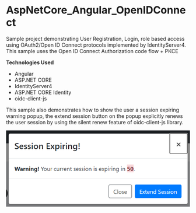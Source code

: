 # AspNetCore_Angular_OpenIDConnect
<p>Sample project demonstrating User Registration, Login, role based access using OAuth2/Open ID Connect protocols implemented by IdentityServer4. This sample uses the Open ID Connect Authorization code flow + PKCE</p>

<b>Technologies Used</b>
<ul>
  <li>Angular</li>
  <li>ASP.NET CORE</li>
  <li>IdentityServer4</li>
  <li>ASP.NET CORE Identity</li>
  <li>oidc-client-js</li>
</ul>

<p>This sample also demonstrates how to show the user a session expiring warning popup, the extend session button on the popup explicitly renews the user session by using the silent renew feature of oidc-client-js library.</p>

![Session Expiring Warning](src/ClientApp/oauth-client/src/assets/images/image.png)

